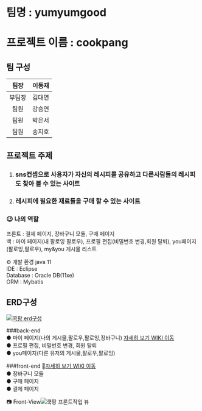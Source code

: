 # 팀명 : yumyumgood
# 프로젝트 이름 : cookpang
## 팀 구성

|팀장|이동재|           
|:--:|:--:|
|부팀장|김대연|
|팀원|강승연|
|팀원|박은서|
|팀원|송지호|


## 프로젝트 주제 

1. ###  sns컨셉으로 사용자가 자신의 레시피를 공유하고 다른사람들의 레시피도 찾아 볼 수 있는 사이트
2. ###  레시피에 필요한 재료들을 구매 할 수 있는 사이트

### 😉 나의 역할 <br/>
프론트 : 결제 페이지, 장바구니 모듈, 구매 페이지  <br/>
백 : 마이 페이지(내 팔로잉 팔로우), 프로필 편집(비밀번호 변경,회원 탈퇴), you페이지(팔로잉,팔로우), my&you 게시물 리스트

⚙️ 개발 환경
java 11  <br/>
IDE : Eclipse <br/>
Database : Oracle DB(11xe) <br/>
ORM : Mybatis


## ERD구성
[![쿡팡 erd구성](./WebContent/assets/img/erdImg/cookpnagERD2.png)](https://dbdiagram.io/d/642008425758ac5f17242b13)



###back-end<br/>
● 마이 페이지(나의 게시물,팔로우,팔로잉,장바구니) [자세히 보기 WIKI 이동](https://github.com/nsoe12/CookpangProject/wiki/%EB%A7%88%EC%9D%B4-%ED%8E%98%EC%9D%B4%EC%A7%80-%EC%86%8C%EA%B0%9C)<br/>
● 프로필 편집, 비밀번호 변경, 회원 탈퇴 <br/>
● you페이지(다른 유저의 게시물,팔로우,팔로잉) <br/>

###front-end 👋[자세히 보기 WIKI 이동](https://github.com/nsoe12/CookpangProject/wiki/%F0%9F%91%8FMy-front%E2%80%90end-%EC%86%8C%EA%B0%9C)<br/>
● 장바구니 모듈 <br/>
● 구매 페이지<br/>
● 결제 페이지<br/>

📷 Front-View![쿡팡 프론트작업 뷰](https://github.com/nsoe12/nsoe12/assets/126428530/8df12e38-3b0a-49b3-bf2c-65a9020d17e3)
